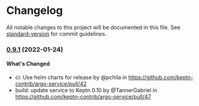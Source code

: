 # Changelog

All notable changes to this project will be documented in this file. See [standard-version](https://github.com/conventional-changelog/standard-version) for commit guidelines.

### [0.9.1](https://github.com/keptn-contrib/argo-service/compare/0.9.0...0.9.1) (2022-01-24)

#### What's Changed
* ci: Use helm charts for release by @pchila in https://github.com/keptn-contrib/argo-service/pull/42
* build: update service to Keptn 0.10 by @TannerGabriel in https://github.com/keptn-contrib/argo-service/pull/47